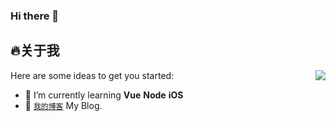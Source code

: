 ### Hi there 👋

## 🔥关于我

<img align="right" src="https://github-readme-stats.vercel.app/api?username=ted4kra&show_icons=true&count_private=true&cache_seconds=1900&hide=contribs,issues&show_icons=true&title_color=ffffff&text_color=ffffff&icon_color=ffffff&include_all_commits=true&bg_color=0,240b36,c31432"/>

Here are some ideas to get you started:

- 🌱 I’m currently learning **Vue** **Node** **iOS**
- 🔰 [`我的博客`](https://github.com/ted4kra/ted4kra.github.io) My Blog.

